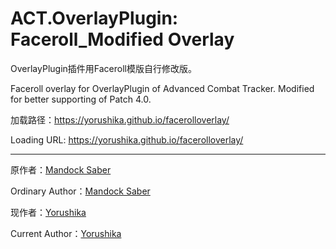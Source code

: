 # ACT.OverlayPlugin: Faceroll_Modified Overlay

OverlayPlugin插件用Faceroll模版自行修改版。

Faceroll overlay for OverlayPlugin of Advanced Combat Tracker. Modified for better supporting of Patch 4.0.

加载路径：https://yorushika.github.io/facerolloverlay/

Loading URL: https://yorushika.github.io/facerolloverlay/

---

原作者：[Mandock Saber](https://twitter.com/mandock_saber)

Ordinary Author：[Mandock Saber](https://twitter.com/mandock_saber)

现作者：[Yorushika](mailto:jeremiahshi@outlook.com)

Current Author：[Yorushika](mailto:jeremiahshi@outlook.com)

